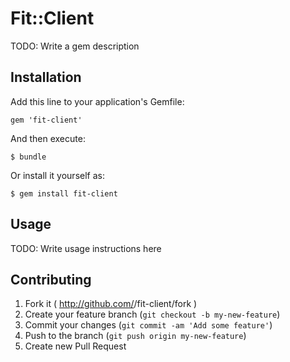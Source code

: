# Fit::Client

TODO: Write a gem description

## Installation

Add this line to your application's Gemfile:

    gem 'fit-client'

And then execute:

    $ bundle

Or install it yourself as:

    $ gem install fit-client

## Usage

TODO: Write usage instructions here

## Contributing

1. Fork it ( http://github.com/<my-github-username>/fit-client/fork )
2. Create your feature branch (`git checkout -b my-new-feature`)
3. Commit your changes (`git commit -am 'Add some feature'`)
4. Push to the branch (`git push origin my-new-feature`)
5. Create new Pull Request

